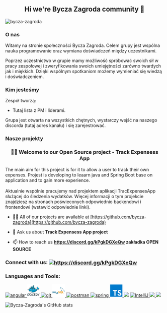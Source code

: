 ## <h2 align="center"> Hi we're Bycza Zagroda community 👋</h2>

<p align="left"> <img src="https://komarev.com/ghpvc/?username=bycza-zagroda&label=Profile%20views&color=0e75b6&style=flat" alt="bycza-zagroda" /> </p>


<!-- **Here are some ideas to get you started:**

🙋‍♀️ A short introduction - what is your organization all about?
🌈 Contribution guidelines - how can the community get involved?
👩‍💻 Useful resources - where can the community find your docs? Is there anything else the community should know?
🍿 Fun facts - what does your team eat for breakfast?
🧙 Remember, you can do mighty things with the power of [Markdown](https://docs.github.com/github/writing-on-github/getting-started-with-writing-and-formatting-on-github/basic-writing-and-formatting-syntax) -->

 
### O nas
Witamy na stronie społeczności Bycza Zagroda. Celem grupy jest wspólna nauka programowanie oraz wymiana doświadczeń między uczestnikami. 

Poprzez uczestnictwo w grupie mamy możliwość spróbować swoich sił w pracy zespołowej i zweryfikowania swoich umiejętności zarówno twardych jak i miękkich. Dzięki wspólnym spotkaniom możemy wymieniać się wiedzą i doświadczeniem. 

### Kim jesteśmy
Zespół tworzą:

  - Tutaj lista z PM i liderami. 

Grupa jest otwarta na wszystkich chętnych, wystarczy wejść na naszego discorda (tutaj adres kanału) i się zarejestrować. 

### Nasze projekty


<h3 align="center"> 🙋‍♀️ Welcome to our Open Source project - Track Expensess App</h3>
 The main aim for this project is for it to allow a user to track their own expenses. Projest is developing to leaarn java and Spring Boot base on application and to gain more experience.
<br/><br/>
Aktualnie wspólnie pracujemy nad projektem aplikacji TracExpensesApp służącej do śledzenia wydatków. Więcej informacji o tym projekcie znajdziesz na stronach poświeconych odpowiednio backendowi i frontendowi (wstawić odpowiednie linki).
 

- 👨‍💻 All of our projects are available at [https://github.com/bycza-zagroda](https://github.com/bycza-zagroda)

- 💬 Ask us about **Track Expensess App project**

- 📫 How to reach us **https://discord.gg/kPgkDGXeQw zakładka OPEN SOURCE**

<h3 align="left">Connect with us:
<a href="https://discord.gg/https://discord.gg/kPgkDGXeQw" target="blank"><img align="center" src="https://raw.githubusercontent.com/rahuldkjain/github-profile-readme-generator/master/src/images/icons/Social/discord.svg" alt="https://discord.gg/kPgkDGXeQw" height="40" width="50" /></a>
</h3>
<h3 align="left">Languages and Tools:</h3>

<p align="left"> 
<a href="https://angular.io" target="_blank" rel="noreferrer"> <img src="https://angular.io/assets/images/logos/angular/angular.svg" alt="angular" width="40" height="40"/> </a> <a href="https://www.docker.com/" target="_blank" rel="noreferrer"> <img src="https://raw.githubusercontent.com/devicons/devicon/master/icons/docker/docker-original-wordmark.svg" alt="docker" width="40" height="40"/> </a> <a href="https://git-scm.com/" target="_blank" rel="noreferrer"> <img src="https://www.vectorlogo.zone/logos/git-scm/git-scm-icon.svg" alt="git" width="40" height="40"/> </a> <a href="https://www.mysql.com/" target="_blank" rel="noreferrer"> <img src="https://raw.githubusercontent.com/devicons/devicon/master/icons/mysql/mysql-original-wordmark.svg" alt="mysql" width="40" height="40"/> </a> <a href="https://postman.com" target="_blank" rel="noreferrer"> <img src="https://www.vectorlogo.zone/logos/getpostman/getpostman-icon.svg" alt="postman" width="40" height="40"/> </a> <a href="https://spring.io/" target="_blank" rel="noreferrer"> <img src="https://www.vectorlogo.zone/logos/springio/springio-icon.svg" alt="spring" width="40" height="40"/> </a> <a href="https://www.typescriptlang.org/" target="_blank" rel="noreferrer"> <img src="https://raw.githubusercontent.com/devicons/devicon/master/icons/typescript/typescript-original.svg" alt="typescript" width="40" height="40"/> </a> <a href="https://www.java.com" target="_blank" rel="noreferrer"><img src="https://img.shields.io/badge/java-%23ED8B00.svg?style=for-the-badge&logo=java&logoColor=white"></a>
<a href="https://www.jetbrains.com/idea/" target="_blank" rel="noreferrer">
<img src="https://img.shields.io/badge/IntelliJIDEA-000000.svg?style=for-the-badge&logo=intellij-idea&logoColor=white" alt="IntelliJ" />
</a>
<a href="https://git-scm.com/" target="_blank" rel="noreferrer" alt="git">
<img src="https://img.shields.io/badge/git-%23F05033.svg?style=for-the-badge&logo=git&logoColor=white" />
</a>
<a href="https://github.com/" target="_blank" rel="noreferrer" alt="github">
<img src="https://img.shields.io/badge/GitHub-000000?style=for-the-badge&logo=GitHub&logoColor=white" />
</a>
</p>

![Bycza-Zagroda's GitHub stats](https://github-readme-stats.vercel.app/api?username=iwona007&show_icons=true&theme=transparent)
